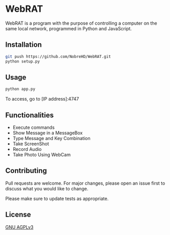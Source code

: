 # WebRAT

WebRAT is a program with the purpose of controlling a computer on the same local network, programmed in Python and JavaScript.

## Installation

```bash
git push https://github.com/NobreHD/WebRAT.git
python setup.py
```


## Usage

```bash
python app.py
```

To access, go to [IP address]:4747

## Functionalities

- Execute commands
- Show Message in a MessageBox
- Type Message and Key Combination
- Take ScreenShot
- Record Audio
- Take Photo Using WebCam

## Contributing
Pull requests are welcome. For major changes, please open an issue first to discuss what you would like to change.

Please make sure to update tests as appropriate.

## License
[GNU AGPLv3](https://choosealicense.com/licenses/agpl-3.0/)